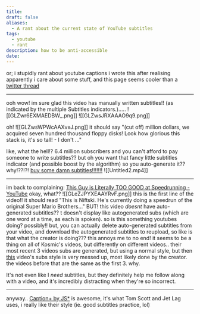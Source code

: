 ```yaml
---
title: 
draft: false
aliases:
  - A rant about the current state of YouTube subtitles
tags:
  - youtube
  - rant
description: how to be anti-accessible
date:
---
```

or; i stupidly rant about youtube captions 
i wrote this after realising apparently i care about some stuff, and this page seems cooler than a [twitter thread](https://twitter.com/lilynekoi/status/1780734615830876646)

---

ooh wow! im sure glad this video has manually written subtitles!! (as indicated by the multiple Subtitles indicators.).....
![[GLZwr6EXMAEDBW_.png]]
![[GLZwsJRXAAAO9q9.png]]



oh!
![[GLZwsWPWcAAXvxJ.png]]
it should say "(cut off) million dollars, we acquired seven hundred thousand floppy disks! Look how glorious this stack is, it's so tall! - I don't ..."

like, what the hell!? 6.4 million subscribers and you can't afford to pay someone to write subtitles?? but oh you want that fancy little subtitles indicator (and possible boost by the algorithm) so you auto-generate it?? why!??!?! 
[buy some damn subtitles!!!!!!!](https://www.youtube.com/watch?v=m__OZ3ZsO4Y&start=5m42s)
![[Untitled2.mp4]]

---

im back to complaining:
[This Guy is Literally TOO GOOD at Speedrunning - YouTube](https://www.youtube.com/watch?v=i_9Hj--VfbY)
okay, what?? ![[GLeZJPYXEAAYRvF.png]]
this is the first line of the video!! it should read "This is Niftski. He's currently doing a speedrun of the original Super Mario Brothers..." BUT! this video *doesnt* have auto-generated subtitles??
t doesn't display like autogenerated subs (which are one word at a time, as each is spoken). so is this something youtubes doing? possibly!! but, you can actually delete auto-generated subtitles from your video, and download the autogenerated subtitles to reupload, so like is that what the creator is doing???
this annoys me to no end! 
it seems to be a thing on all of Kosmic's videos, but differently on different videos..
their most recent 3 videos subs are generated, but using a normal style, but then [this](https://www.youtube.com/watch?v=WNgJCe3HSGY) video's subs style is very messed up, most likely done by the creator. the videos before that are the same as the first 3. why.


It's not even like I *need* subtitles, but they definitely help me follow along with a video, and it's incredibly distracting when they're so incorrect.

---
anyway..
[Caption+ by JS*](https://caption.plus) is awesome, it's what Tom Scott and Jet Lag uses, i really like their style (ie. good subtitles practice, lol) 
